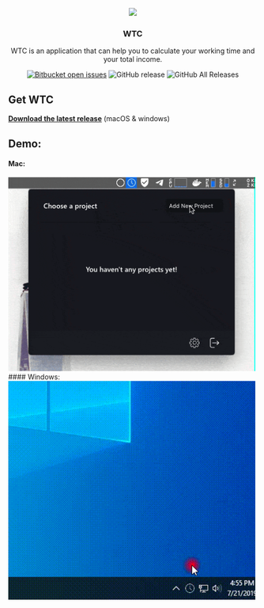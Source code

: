 <p align="center">
  <img src="https://svgshare.com/i/E4_.svg" />
  <h3 align="center">WTC</h3>
  <p align="center">WTC is an application that can help you to calculate your working time and your total income.<p>
<p align="center"><a href="https://github.com/omidnikrah/WTC/issues"><img src="https://img.shields.io/bitbucket/issues-raw/omidnikrah/WTC.svg" alt="Bitbucket open issues"></a>
<img src="https://img.shields.io/github/release/omidnikrah/WTC.svg" alt="GitHub release">
<img src="https://img.shields.io/github/downloads/omidnikrah/WTC/total.svg" alt="GitHub All Releases"></p>

</p>

## Get WTC

**[Download the latest release](https://github.com/omidnikrah/WTC/releases)** (macOS & windows)

## Demo:

#### Mac:
<img src="https://raw.githubusercontent.com/omidnikrah/WTC/master/wtc-preview-mac.gif?token=ACC7BXFDSYQU4CBVTH6NEO25FL6FI" width="500px" />
#### Windows:
<img src="https://raw.githubusercontent.com/omidnikrah/WTC/master/wtc-preview-windows.gif?token=ACC7BXFDSYQU4CBVTH6NEO25FL6FI" width="500px" />

